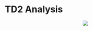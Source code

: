 # TD2 Analysis

<p align="center">
<img src=https://user-images.githubusercontent.com/78244259/183783918-856ecbe7-61a0-4997-b76b-efc75fce95e0.png>

</p>
